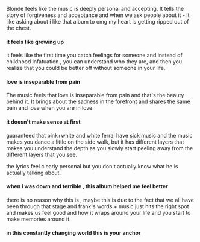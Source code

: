 Blonde feels like the music is deeply personal and accepting. It tells the story of forgiveness and acceptance and when we ask people about it - it like asking about i like that album to omg my heart is getting ripped out of the chest.

#### it feels like growing up
it feels like the first time you catch feelings for someone and instead of childhood infatuation , you can understand who they are, and then you realize that you could be better off without someone in your life.

#### love is inseparable from pain 
The music feels that love is inseparable from pain and that's the beauty behind it. It brings about the sadness in the forefront and shares the same pain and love when you are in love.

#### it doesn't make sense at first 
guaranteed that pink+white and white ferrai have sick music and the music makes you dance a little on the side walk, but it has different layers that makes you understand the depth as you slowly start peeling away from the different layers that you see.

the lyrics feel clearly personal but you don't actually know what he is actually talking about.

#### when i was down and terrible , this album helped me feel better 
there is no reason why this is , maybe this is due to the fact that we all have been through that stage and frank's words + music just hits the right spot and makes us feel good and how it wraps around your life and you start to make memories around it.

#### in this constantly changing world this is your anchor


